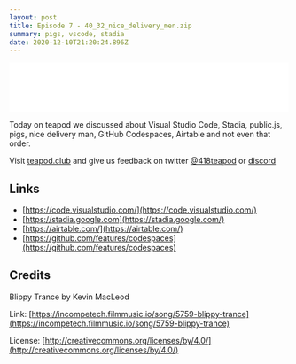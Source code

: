 ```yaml
---
layout: post
title: Episode 7 - 40_32_nice_delivery_men.zip
summary: pigs, vscode, stadia
date: 2020-12-10T21:20:24.896Z
---
```

<iframe style="border: none" src="//html5-player.libsyn.com/embed/episode/id/17147990/height/90/theme/custom/thumbnail/yes/direction/backward/render-playlist/no/custom-color/87A93A/" height="90" width="100%" scrolling="no"  allowfullscreen webkitallowfullscreen mozallowfullscreen oallowfullscreen msallowfullscreen></iframe>

Today on teapod we discussed about Visual Studio Code, Stadia, public.js, pigs, nice delivery man, GitHub Codespaces, Airtable and not even that order.

Visit [teapod.club](https://teapod.club/) and give us feedback on twitter [@418teapod](https://twitter.com/418teapod) or [discord](https://discord.gg/WJtHWWz)

## Links

* [https://code.visualstudio.com/](https://code.visualstudio.com/)
* [https://stadia.google.com](https://stadia.google.com/)
* [https://airtable.com/](https://airtable.com/)
* [https://github.com/features/codespaces](https://github.com/features/codespaces)

## Credits

Blippy Trance by Kevin MacLeod

Link: [https://incompetech.filmmusic.io/song/5759-blippy-trance](https://incompetech.filmmusic.io/song/5759-blippy-trance)

License: [http://creativecommons.org/licenses/by/4.0/](http://creativecommons.org/licenses/by/4.0/)